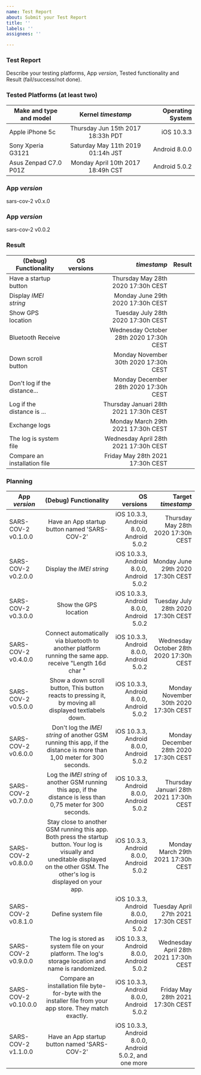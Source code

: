 ```yaml
---
name: Test Report
about: Submit your Test Report
title: ''
labels: ''
assignees: ''

---
```


### Test Report

Describe your testing platforms, App *version*, Tested functionality and Result (fail/success/not done).

### Tested Platforms (at least two)

| Make and type and model     | Kernel *timestamp*                        | Operating System  |
| ---------------------------- |:-------------------------------------:| -----------------:|
| Apple iPhone 5c             | Thursday Jun 15th 2017 18:33h PDT         |        iOS 10.3.3 |
| Sony Xperia G3121           | Saturday May 11th 2019 01:14h JST         |     Android 8.0.0 |
| Asus Zenpad C7.0 P01Z       | Monday April 10th 2017 18:49h CST         |     Android 5.0.2 |

### App *version*

sars-cov-2 v0.x.0

### App *version*

sars-cov-2 v0.0.2

### Result

| (Debug) Functionality       | OS versions    |*timestamp*                              |        Result |
| ----------------------------|:--------------:|----------------------------------------:|--------------:|
| Have a startup button       |                | Thursday May 28th 2020 17:30h CEST      |               |
| Display *IMEI string*       |                | Monday June 29th 2020 17:30h CEST       |               |
| Show GPS location           |                | Tuesday July 28th 2020 17:30h CEST      |               |
| Bluetooth Receive           |                | Wednesday October 28th 2020 17:30h CEST |               |
| Down scroll button          |                | Monday November 30th 2020 17:30h CEST   |               |
| Don't log if the distance...|                | Monday December 28th 2020 17:30h CEST   |               |
| Log if the distance is ...  |                | Thursday Januari 28th 2021 17:30h CEST  |               |
| Exchange logs               |                | Monday March 29th 2021 17:30h CEST      |               |
| The log is system file      |                | Wednesday April 28th 2021 17:30h CEST   |               |
| Compare an installation file|                | Friday May 28th 2021 17:30h CEST        |               |


### Planning

|App *version*        | (Debug) Functionality                        | OS versions                            | Target *timestamp*                 |
| ------------------- |:--------------------------------------------:| --------------------------------------:|-----------------------------------:|
|SARS-COV-2 v0.1.0.0  | Have an App startup button named 'SARS-COV-2'|iOS 10.3.3, Android 8.0.0, Android 5.0.2| Thursday May 28th 2020 17:30h CEST |                 
|SARS-COV-2 v0.2.0.0  | Display the *IMEI string*                    |iOS 10.3.3, Android 8.0.0, Android 5.0.2| Monday June 29th 2020 17:30h CEST  |
|SARS-COV-2 v0.3.0.0  | Show the GPS location                        |iOS 10.3.3, Android 8.0.0, Android 5.0.2| Tuesday July 28th 2020 17:30h CEST  |
|SARS-COV-2 v0.4.0.0  | Connect automatically via bluetooth to another platform running the same app. receive "Length 16d char "  |iOS 10.3.3, Android 8.0.0, Android 5.0.2| Wednesday October 28th 2020 17:30h CEST |
|SARS-COV-2 v0.5.0.0  | Show a down scroll button, This button reacts to pressing it, by moving all displayed textlabels down.    |iOS 10.3.3, Android 8.0.0, Android 5.0.2| Monday November 30th 2020 17:30h CEST |
|SARS-COV-2 v0.6.0.0  | Don't log the *IMEI string* of another GSM running this app, if the distance is more than 1,00 meter for 300 seconds.          |iOS 10.3.3, Android 8.0.0, Android 5.0.2| Monday December 28th 2020 17:30h CEST |
|SARS-COV-2 v0.7.0.0  | Log the *IMEI string* of another GSM running this app, if the distance is less than 0,75 meter for 300 seconds.                |iOS 10.3.3, Android 8.0.0, Android 5.0.2| Thursday Januari 28th 2021 17:30h CEST |
|SARS-COV-2 v0.8.0.0  | Stay close to another GSM running this app. Both press the startup button. Your log is visually and uneditable displayed on the other GSM. The other's log is displayed on your app.|iOS 10.3.3, Android 8.0.0, Android 5.0.2| Monday March 29th 2021 17:30h CEST |
|SARS-COV-2 v0.8.1.0  | Define system file |iOS 10.3.3, Android 8.0.0, Android 5.0.2| Tuesday April 27th 2021 17:30h CEST |
|SARS-COV-2 v0.9.0.0  | The log is stored as system file on your platform. The log's storage location and name is randomized.     |iOS 10.3.3, Android 8.0.0, Android 5.0.2| Wednesday April 28th 2021 17:30h CEST |
|SARS-COV-2 v0.10.0.0 | Compare an installation file byte-for-byte with the installer file from your app store. They match exactly.                  |iOS 10.3.3, Android 8.0.0, Android 5.0.2| Friday May 28th 2021 17:30h CEST |
|SARS-COV-2 v1.1.0.0  | Have an App startup button named 'SARS-COV-2'|iOS 10.3.3, Android 8.0.0, Android 5.0.2, and one more|                                    |
